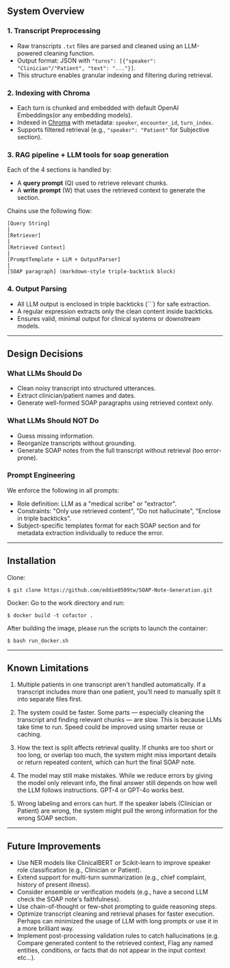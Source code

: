 ## System Overview

### 1. **Transcript Preprocessing**
- Raw transcripts `.txt` files are parsed and cleaned using an LLM-powered cleaning function.
- Output format: JSON with `"turns": [{"speaker": "Clinician"/"Patient", "text": "..."}]`.
- This structure enables granular indexing and filtering during retrieval.

### 2. **Indexing with Chroma**
- Each turn is chunked and embedded with default OpenAI Embeddings(or any embedding models).
- Indexed in [Chroma](https://www.trychroma.com/) with metadata: `speaker`, `encounter_id`, `turn_index`.
- Supports filtered retrieval (e.g., `"speaker": "Patient"` for Subjective section).

### 3. **RAG pipeline + LLM tools for soap generation**
Each of the 4 sections is handled by:
- A **query prompt** (Q) used to retrieve relevant chunks.
- A **write prompt** (W) that uses the retrieved context to generate the section.

Chains use the following flow:
```
[Query String]
|
[Retriever]
|
[Retrieved Context]
|
[PromptTemplate + LLM + OutputParser]
|
[SOAP paragraph] (markdown-style triple-backtick block)
```

### 4. **Output Parsing**
- All LLM output is enclosed in triple backticks (\`\`\`) for safe extraction.
- A regular expression extracts only the clean content inside backticks.
- Ensures valid, minimal output for clinical systems or downstream models.

---

## Design Decisions

### What LLMs Should Do
- Clean noisy transcript into structured utterances.
- Extract clinician/patient names and dates.
- Generate well-formed SOAP paragraphs using retrieved context only.

### What LLMs Should NOT Do
- Guess missing information.
- Reorganize transcripts without grounding.
- Generate SOAP notes from the full transcript without retrieval (too error-prone).

### Prompt Engineering
We enforce the following in all prompts:
- Role definition: LLM as a "medical scribe" or "extractor".
- Constraints: "Only use retrieved content", "Do not hallucinate", "Enclose in triple backticks".
- Subject-specific templates format for each SOAP section and for metadata extraction individually to reduce the error.

---

## Installation
Clone:
```
$ git clone https://github.com/eddie0509tw/SOAP-Note-Generation.git
```
Docker:
Go to the work directory and run:
```
$ docker build -t cofactor .
```
After building the image, please run the scripts to launch the container:
```
$ bash run_docker.sh
```
---

## Known Limitations

1. Multiple patients in one transcript aren't handled automatically.
If a transcript includes more than one patient, you’ll need to manually split it into separate files first.

2. The system could be faster.
Some parts — especially cleaning the transcript and finding relevant chunks — are slow. This is because LLMs take time to run. Speed could be improved using smarter reuse or caching.

3. How the text is split affects retrieval quality.
If chunks are too short or too long, or overlap too much, the system might miss important details or return repeated content, which can hurt the final SOAP note.

4. The model may still make mistakes.
While we reduce errors by giving the model only relevant info, the final answer still depends on how well the LLM follows instructions. GPT-4 or GPT-4o works best.

5. Wrong labeling and errors can hurt.
If the speaker labels (Clinician or Patient) are wrong, the system might pull the wrong information for the wrong SOAP section.

---

## Future Improvements

- Use NER models like ClinicalBERT or Scikit-learn to improve speaker role classification (e.g., Clinician or Patient).
- Extend support for multi-turn summarization (e.g., chief complaint, history of present illness).
- Consider ensemble or verification models (e.g., have a second LLM check the SOAP note's faithfulness).
- Use chain-of-thought or few-shot prompting to guide reasoning steps.
- Optimize transcript cleaning and retrieval phases for faster execution. Perhaps can minimized the usage of LLM with long prompts or use it in a more brilliant way.
- Implement post-processing validation rules to catch hallucinations (e.g. Compare generated content to the retrieved context, Flag any named entities, conditions, or facts that do not appear in the input context etc...).

